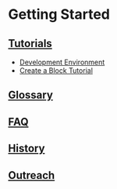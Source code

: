 # Getting Started

## [Tutorials](/docs/getting-started/tutorials/README.md)

-   [Development Environment](/docs/getting-started/tutorials/devenv/README.md)
-   [Create a Block Tutorial](/docs/getting-started/tutorials/create-block/README.md)

## [Glossary](/docs/getting-started/glossary.md)

## [FAQ](/docs/getting-started/faq.md)

## [History](/docs/getting-started/history.md)

## [Outreach](/docs/getting-started/outreach.md)
